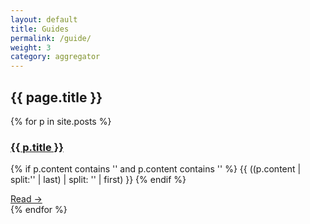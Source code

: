 ```yaml
---
layout: default
title: Guides
permalink: /guide/
weight: 3
category: aggregator
---
```


## {{ page.title }}

{% for p in site.posts %}
  <div>
    <h3><a class="post-link" href="{{ p.url }}">{{ p.title }}</a></h3>
    <p>
    {% if p.content contains '<!-- excerpt.start -->' and p.content contains '<!-- excerpt.end -->' %}
      {{ ((p.content | split:'<!-- excerpt.start -->' | last) | split: '<!-- excerpt.end -->' | first) }}
    {% endif %}
    </p>
    <a href="{{ p.url }}">Read &rarr;</a>
  </div>
{% endfor %}
